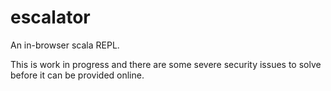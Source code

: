 escalator
=========

An in-browser scala REPL.

This is work in progress and there are some severe security issues to solve before it can be provided online.
